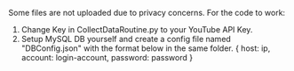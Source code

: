 Some files are not uploaded due to privacy concerns. For the code to work:
1. Change Key in CollectDataRoutine.py to your YouTube API Key.
2. Setup MySQL DB yourself and create a config file named "DBConfig.json" with the format below in the same folder.
  {
    host: ip,
    account: login-account,
    password: password
  }
 
